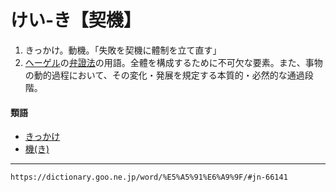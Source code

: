 # けい‐き【契機】
1.  きっかけ。動機。「失敗を契機に體制を立て直す」
2.  [ヘーゲル](https://dictionary.goo.ne.jp/wor/word/person/%E3%82%B2%E3%82%AA%E3%83%AB%E3%82%AF%E3%83%BB%E3%83%B4%E3%82%A3%E3%83%AB%E3%83%98%E3%83%AB%E3%83%A0%E3%83%BB%E3%83%95%E3%83%AA%E3%83%BC%E3%83%89%E3%83%AA%E3%83%92%E3%83%BB%E3%83%98%E3%83%BC%E3%82%B2%E3%83%AB/#jn-198560)の[弁證法](https://dictionary.goo.ne.jp/wor/word/%E5%BC%81%E8%A8%BC%E6%B3%95/#jn-200382)の用語。全體を構成するために不可欠な要素。また、事物の動的過程において、その変化・発展を規定する本質的・必然的な通過段階。
    

#### 類語
-   [きっかけ](https://dictionary.goo.ne.jp/wor/word/%E5%88%87%E3%81%A3%E6%8E%9B%E3%81%91/#jn-52815)
-   [機(き)](https://dictionary.goo.ne.jp/wor/word/%E6%A9%9F_%28%E3%81%8D%29/#jn-50177)

---
`https://dictionary.goo.ne.jp/word/%E5%A5%91%E6%A9%9F/#jn-66141`